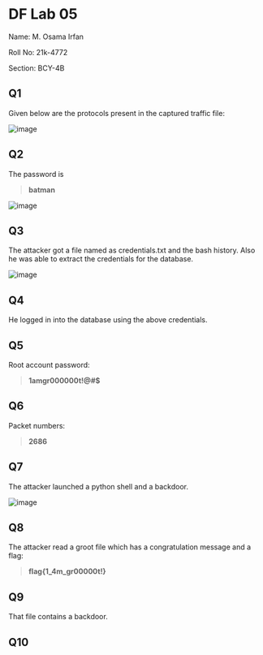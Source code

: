 # DF Lab 05
Name: M. Osama Irfan

Roll No: 21k-4772

Section: BCY-4B
## Q1
Given below are the protocols present in the captured traffic file:

![image](https://user-images.githubusercontent.com/115397536/224506279-a32ff9ab-7662-48b1-85db-a4842c547d7c.png)

## Q2
The password is 
> **batman**

![image](https://user-images.githubusercontent.com/115397536/224506385-989f395a-648c-4597-b5ce-a78d70e93aa9.png)

## Q3
The attacker got a file named as credentials.txt and the bash history. Also he was able to extract the credentials for the database.

![image](https://user-images.githubusercontent.com/115397536/224506640-d3e90fde-e895-4119-8984-c529ad40d1d8.png)

## Q4
He logged in into the database using the above credentials.

## Q5
Root account password:
> **1amgr000000t!@#$**

## Q6
Packet numbers: 
> **2686**

## Q7 
The attacker launched a python shell and a backdoor.

![image](https://user-images.githubusercontent.com/115397536/226186134-442ab9a6-c2f2-4206-99b3-33f854031cc3.png)

## Q8
The attacker read a groot file which has a congratulation message and a flag:
> **flag{1_4m_gr00000t!}**

## Q9
That file contains a backdoor.

## Q10

